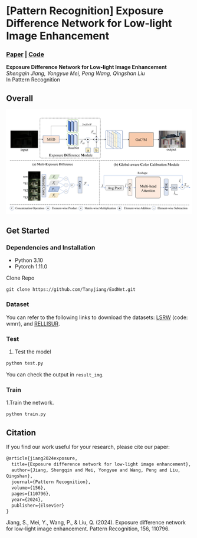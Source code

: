 # [Pattern Recognition] Exposure Difference Network for Low-light Image Enhancement
### [Paper]() | [Code](https://github.com/Tanyjiang/ExdNet)

**Exposure Difference Network for Low-light Image Enhancement**
<br>_Shengqin Jiang, Yongyue Mei, Peng Wang, Qingshan Liu_<br>
In Pattern Recognition

## Overall
![Framework](images/network.png)


## Get Started
### Dependencies and Installation
- Python 3.10
- Pytorch 1.11.0

Clone Repo
```
git clone https://github.com/Tanyjiang/ExdNet.git
```


### Dataset
You can refer to the following links to download the datasets:
[LSRW](https://pan.baidu.com/s/1XHWQAS0ZNrnCyZ-bq7MKvA) (code: wmrr), and
[RELLISUR](https://zenodo.org/records/5234969).

### Test

1. Test the model


```bash
python test.py 

```

You can check the output in `result_img`.

### Train
1.Train the network.
```bash
python train.py 
```

## Citation
If you find our work useful for your research, please cite our paper:
```
@article{jiang2024exposure,
  title={Exposure difference network for low-light image enhancement},
  author={Jiang, Shengqin and Mei, Yongyue and Wang, Peng and Liu, Qingshan},
  journal={Pattern Recognition},
  volume={156},
  pages={110796},
  year={2024},
  publisher={Elsevier}
}
```

Jiang, S., Mei, Y., Wang, P., & Liu, Q. (2024). Exposure difference network for low-light image enhancement. Pattern Recognition, 156, 110796.
